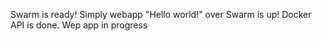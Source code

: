 Swarm is ready!
Simply webapp "Hello world!" over Swarm is up!
Docker API is done.
Wep app in progress 
